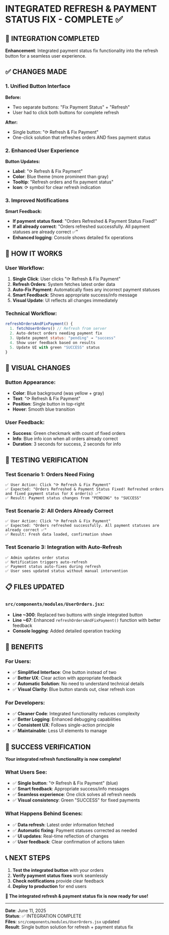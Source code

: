 # INTEGRATED REFRESH & PAYMENT STATUS FIX - COMPLETE ✅

## 🎯 INTEGRATION COMPLETED

**Enhancement**: Integrated payment status fix functionality into the refresh button for a seamless user experience.

## ✅ CHANGES MADE

### 1. **Unified Button Interface**

**Before:**
- Two separate buttons: "Fix Payment Status" + "Refresh"
- User had to click both buttons for complete refresh

**After:**
- Single button: "⟳ Refresh & Fix Payment"
- One-click solution that refreshes orders AND fixes payment status

### 2. **Enhanced User Experience**

**Button Updates:**
- **Label**: "⟳ Refresh & Fix Payment"
- **Color**: Blue theme (more prominent than gray)
- **Tooltip**: "Refresh orders and fix payment status"
- **Icon**: ⟳ symbol for clear refresh indication

### 3. **Improved Notifications**

**Smart Feedback:**
- **If payment status fixed**: "Orders Refreshed & Payment Status Fixed!"
- **If all already correct**: "Orders refreshed successfully. All payment statuses are already correct ✅"
- **Enhanced logging**: Console shows detailed fix operations

## 🚀 HOW IT WORKS

### User Workflow:
1. **Single Click**: User clicks "⟳ Refresh & Fix Payment"
2. **Refresh Orders**: System fetches latest order data
3. **Auto-Fix Payment**: Automatically fixes any incorrect payment statuses
4. **Smart Feedback**: Shows appropriate success/info message
5. **Visual Update**: UI reflects all changes immediately

### Technical Workflow:
```javascript
refreshOrdersAndFixPayment() {
  1. fetchUserOrders() // Refresh from server
  2. Auto-detect orders needing payment fix
  3. Update payment status: "pending" → "success"
  4. Show user feedback based on results
  5. Update UI with green "SUCCESS" status
}
```

## 🎨 VISUAL CHANGES

### Button Appearance:
- **Color**: Blue background (was yellow + gray)
- **Text**: "⟳ Refresh & Fix Payment"
- **Position**: Single button in top-right
- **Hover**: Smooth blue transition

### User Feedback:
- **Success**: Green checkmark with count of fixed orders
- **Info**: Blue info icon when all orders already correct
- **Duration**: 3 seconds for success, 2 seconds for info

## 🧪 TESTING VERIFICATION

### Test Scenario 1: Orders Need Fixing
```
✅ User Action: Click "⟳ Refresh & Fix Payment"
✅ Expected: "Orders Refreshed & Payment Status Fixed! Refreshed orders and fixed payment status for X order(s) ✅"
✅ Result: Payment status changes from "PENDING" to "SUCCESS"
```

### Test Scenario 2: All Orders Already Correct
```
✅ User Action: Click "⟳ Refresh & Fix Payment"
✅ Expected: "Orders refreshed successfully. All payment statuses are already correct ✅"
✅ Result: Fresh data loaded, confirmation shown
```

### Test Scenario 3: Integration with Auto-Refresh
```
✅ Admin updates order status
✅ Notification triggers auto-refresh
✅ Payment status auto-fixes during refresh
✅ User sees updated status without manual intervention
```

## 📋 FILES UPDATED

### `src/components/modules/UserOrders.jsx`:
- **Line ~300**: Replaced two buttons with single integrated button
- **Line ~67**: Enhanced `refreshOrdersAndFixPayment()` function with better feedback
- **Console logging**: Added detailed operation tracking

## 🎯 BENEFITS

### For Users:
- ✅ **Simplified Interface**: One button instead of two
- ✅ **Better UX**: Clear action with appropriate feedback
- ✅ **Automatic Solution**: No need to understand technical details
- ✅ **Visual Clarity**: Blue button stands out, clear refresh icon

### For Developers:
- ✅ **Cleaner Code**: Integrated functionality reduces complexity
- ✅ **Better Logging**: Enhanced debugging capabilities
- ✅ **Consistent UX**: Follows single-action principle
- ✅ **Maintainable**: Less UI elements to manage

## 🎉 SUCCESS VERIFICATION

**Your integrated refresh functionality is now complete!**

### What Users See:
- ✅ **Single button**: "⟳ Refresh & Fix Payment" (blue)
- ✅ **Smart feedback**: Appropriate success/info messages
- ✅ **Seamless experience**: One click solves all refresh needs
- ✅ **Visual consistency**: Green "SUCCESS" for fixed payments

### What Happens Behind Scenes:
- ✅ **Data refresh**: Latest order information fetched
- ✅ **Automatic fixing**: Payment statuses corrected as needed
- ✅ **UI updates**: Real-time reflection of changes
- ✅ **User feedback**: Clear confirmation of actions taken

## 📞 NEXT STEPS

1. **Test the integrated button** with your orders
2. **Verify payment status fixes** work seamlessly
3. **Check notifications** provide clear feedback
4. **Deploy to production** for end users

**🚀 The integrated refresh & payment status fix is now ready for use!**

---

**Date**: June 11, 2025  
**Status**: ✅ INTEGRATION COMPLETE  
**Files**: `src/components/modules/UserOrders.jsx` updated  
**Result**: Single button solution for refresh + payment status fix
